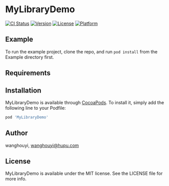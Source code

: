 # MyLibraryDemo

[![CI Status](https://img.shields.io/travis/wanghouyi/MyLibraryDemo.svg?style=flat)](https://travis-ci.org/wanghouyi/MyLibraryDemo)
[![Version](https://img.shields.io/cocoapods/v/MyLibraryDemo.svg?style=flat)](https://cocoapods.org/pods/MyLibraryDemo)
[![License](https://img.shields.io/cocoapods/l/MyLibraryDemo.svg?style=flat)](https://cocoapods.org/pods/MyLibraryDemo)
[![Platform](https://img.shields.io/cocoapods/p/MyLibraryDemo.svg?style=flat)](https://cocoapods.org/pods/MyLibraryDemo)

## Example

To run the example project, clone the repo, and run `pod install` from the Example directory first.

## Requirements

## Installation

MyLibraryDemo is available through [CocoaPods](https://cocoapods.org). To install
it, simply add the following line to your Podfile:

```ruby
pod 'MyLibraryDemo'
```

## Author

wanghouyi, wanghouyi@hupu.com

## License

MyLibraryDemo is available under the MIT license. See the LICENSE file for more info.
